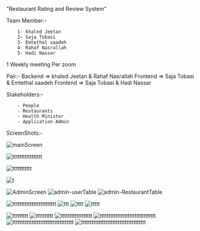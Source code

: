 "Restaurant Rating and Review System" 

Team Member:- 

        1- khaled Jeetan
        2- Saja Tobasi 
        3- Emtethal saadeh 
        4- Rahaf Nasrallah 
        5- Hadi Nassar


1 Weekly meeting Per zoom

Pair:-
        Backend => khaled Jeetan & Rahaf Nasrallah
        Frontend => Saja Tobasi & Emtethal saadeh
        Frontend => Saja Tobasi & Hadi Nassar

Stakeholders:-

        - People 
        - Restaurants
        - Health Minister  
        - Application Admin

ScreenShots:-

![mainScreen](https://user-images.githubusercontent.com/98354275/167318407-4befaa3f-f4ea-4d8f-8687-ce358e5ffd5c.PNG)

![ttttttttttttttttt](https://user-images.githubusercontent.com/98354275/167318418-a3900582-cc44-4402-bbf2-29971b8e6f5f.png)

![ttttttttttt](https://user-images.githubusercontent.com/98354275/167318429-10659039-2ff1-4762-9d63-7cb94702283e.png)

![t](https://user-images.githubusercontent.com/98354275/167318435-53ffcba1-0de7-4913-a488-fa4084b289d7.png)

![AdminScreen](https://user-images.githubusercontent.com/98354275/167318457-219411b6-1499-458b-b6d0-15fe1fa5c11a.PNG)
![admin-userTable](https://user-images.githubusercontent.com/98354275/167318463-7c001916-9014-4de1-bc0e-eb85bdc525b0.PNG)
![admin-RestaurantTable](https://user-images.githubusercontent.com/98354275/167318471-1884ad56-2516-477a-9f1b-32e03fb656ac.PNG)

![ttttttttttttttttttttttttt](https://user-images.githubusercontent.com/98354275/167318515-0b1fc34e-553d-4a0d-80d9-0c1c407331cf.png)
![ttt](https://user-images.githubusercontent.com/98354275/167318518-d9116a48-f275-4e11-9764-58a59e14fc8d.png)
![tttt](https://user-images.githubusercontent.com/98354275/167318522-3ec288ff-cbe0-46d3-8fe9-373c0d828ffa.png)
![ttttt](https://user-images.githubusercontent.com/98354275/167318526-da83f364-d4c3-4a2c-9d43-c651afe9dce1.png)




![ttttttttt](https://user-images.githubusercontent.com/98354275/167318551-8c26ec09-38dc-4492-839f-049a07330f5a.png)
![tttttttttt](https://user-images.githubusercontent.com/98354275/167318552-344528b5-bebb-4a3b-8738-5892f7b811be.png)
![tttttttttttttttttt](https://user-images.githubusercontent.com/98354275/167318554-31246770-867b-4492-8a9f-fd3e106d9a83.png)
![tttttttttttttttttttttttttttttttt](https://user-images.githubusercontent.com/98354275/167318556-dc50b51c-ce03-4022-83d3-018b3c044065.png)
![ttttttttttttttttttttttttttttttttttt](https://user-images.githubusercontent.com/98354275/167318557-066c832c-9232-471e-9636-a23fb5de0310.png)
![ttttttttttttttttttttttttttttttttttttt](https://user-images.githubusercontent.com/98354275/167318558-0f81b45a-9351-400d-932d-f232ec7c56eb.png)

